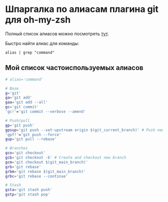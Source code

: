 # Шпаргалка по алиасам плагина git для oh-my-zsh

Полный список алиасов можно посмотреть [тут](https://github.com/ohmyzsh/ohmyzsh/tree/master/plugins/git#aliases).

Быстро найти алиас для команды:
```shell
alias | grep "command"
```

## Мой список частоиспользуемых алиасов

```bash
# alias='command'

# Base
g='git'
ga='git add'
gaa='git add --all'
gc='git commit'
'gc!'='git commit --verbose --amend'

# Push/pull
gp='git push'
gpsup='git push --set-upstream origin $(git_current_branch)' # Push new branch to origin
'gpf!'='git push --force'
gup='git pull --rebase'

# Branches
gco='git checkout'
gcb='git checkout -b' # Create and checkout new branch
gcm='git checkout $(git_main_branch)'
grb='git rebase'
grbm='git rebase $(git_main_branch)'
grbc='git rebase --continue'

# Stash
gsta='git stash push'
gstp='git stash pop'
```
